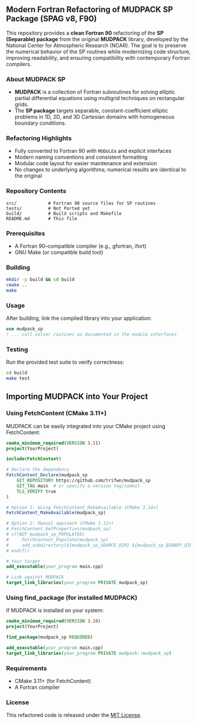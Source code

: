 ## Modern Fortran Refactoring of MUDPACK SP Package (SPAG v8, F90)

This repository provides a **clean Fortran 90** refactoring of the **SP (Separable) package** from the original **MUDPACK** library, developed by the National Center for Atmospheric Research (NCAR). The goal is to preserve the numerical behavior of the SP routines while modernizing code structure, improving readability, and ensuring compatibility with contemporary Fortran compilers.

### About MUDPACK SP

* **MUDPACK** is a collection of Fortran subroutines for solving elliptic partial differential equations using multigrid techniques on rectangular grids.
* The **SP package** targets separable, constant-coefficient elliptic problems in 1D, 2D, and 3D Cartesian domains with homogeneous boundary conditions.

### Refactoring Highlights

* Fully converted to Fortran 90 with `MODULE`s and explicit interfaces
* Modern naming conventions and consistent formatting
* Modular code layout for easier maintenance and extension
* No changes to underlying algorithms; numerical results are identical to the original

### Repository Contents

```
src/            # Fortran 90 source files for SP routines
tests/          # Not Ported yet
build/          # Build scripts and Makefile
README.md       # This file
```

### Prerequisites

* A Fortran 90–compatible compiler (e.g., gfortran, ifort)
* GNU Make (or compatible build tool)

### Building

```bash
mkdir -p build && cd build
cmake ..
make
```

### Usage

After building, link the compiled library into your application:

```fortran
use mudpack_sp
! ... call solver routines as documented in the module interfaces
```

### Testing

Run the provided test suite to verify correctness:

```bash
cd build
make test
```
## Importing MUDPACK into Your Project

### Using FetchContent (CMake 3.11+)

MUDPACK can be easily integrated into your CMake project using FetchContent:

```cmake
cmake_minimum_required(VERSION 3.11)
project(YourProject)

include(FetchContent)

# Declare the dependency
FetchContent_Declare(mudpack_sp
    GIT_REPOSITORY https://github.com/trifwn/mudpack_sp
    GIT_TAG main  # or specify a version tag/commit
    TLS_VERIFY true
)

# Option 1: Using FetchContent_MakeAvailable (CMake 3.14+)
FetchContent_MakeAvailable(mudpack_sp)

# Option 2: Manual approach (CMake 3.11+)
# FetchContent_GetProperties(mudpack_sp)
# if(NOT mudpack_sp_POPULATED)
#     FetchContent_Populate(mudpack_sp)
#     add_subdirectory(${mudpack_sp_SOURCE_DIR} ${mudpack_sp_BINARY_DIR} EXCLUDE_FROM_ALL)
# endif()

# Your target
add_executable(your_program main.cpp)

# Link against MUDPACK
target_link_libraries(your_program PRIVATE mudpack_sp)
```

### Using find_package (for installed MUDPACK)

If MUDPACK is installed on your system:

```cmake
cmake_minimum_required(VERSION 3.10)
project(YourProject)

find_package(mudpack_sp REQUIRED)

add_executable(your_program main.cpp)
target_link_libraries(your_program PRIVATE mudpack::mudpack_sp)
```

### Requirements
- CMake 3.11+ (for FetchContent)
- A Fortran compiler

### License

This refactored code is released under the [MIT License](LICENSE).
